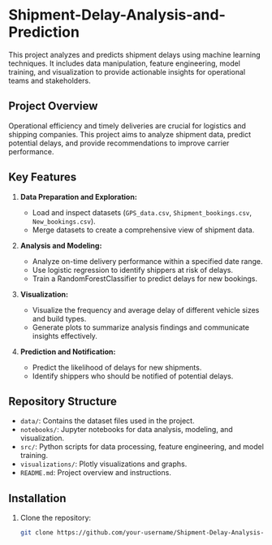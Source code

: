 # Shipment-Delay-Analysis-and-Prediction

This project analyzes and predicts shipment delays using machine learning techniques. It includes data manipulation, feature engineering, model training, and visualization to provide actionable insights for operational teams and stakeholders.

## Project Overview

Operational efficiency and timely deliveries are crucial for logistics and shipping companies. This project aims to analyze shipment data, predict potential delays, and provide recommendations to improve carrier performance.

## Key Features

1. **Data Preparation and Exploration:**
   - Load and inspect datasets (`GPS_data.csv`, `Shipment_bookings.csv`, `New_bookings.csv`).
   - Merge datasets to create a comprehensive view of shipment data.

2. **Analysis and Modeling:**
   - Analyze on-time delivery performance within a specified date range.
   - Use logistic regression to identify shippers at risk of delays.
   - Train a RandomForestClassifier to predict delays for new bookings.

3. **Visualization:**
   - Visualize the frequency and average delay of different vehicle sizes and build types.
   - Generate plots to summarize analysis findings and communicate insights effectively.

4. **Prediction and Notification:**
   - Predict the likelihood of delays for new shipments.
   - Identify shippers who should be notified of potential delays.

## Repository Structure

- `data/`: Contains the dataset files used in the project.
- `notebooks/`: Jupyter notebooks for data analysis, modeling, and visualization.
- `src/`: Python scripts for data processing, feature engineering, and model training.
- `visualizations/`: Plotly visualizations and graphs.
- `README.md`: Project overview and instructions.

## Installation

1. Clone the repository:
   ```sh
   git clone https://github.com/your-username/Shipment-Delay-Analysis-and-Prediction.git
